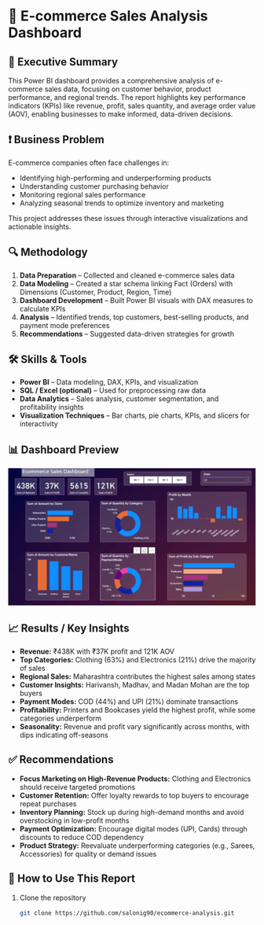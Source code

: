 # 🛒 E-commerce Sales Analysis Dashboard  

## 📌 Executive Summary  
This Power BI dashboard provides a comprehensive analysis of e-commerce sales data, focusing on customer behavior, product performance, and regional trends. The report highlights key performance indicators (KPIs) like revenue, profit, sales quantity, and average order value (AOV), enabling businesses to make informed, data-driven decisions.  

## ❗ Business Problem  
E-commerce companies often face challenges in:  
- Identifying high-performing and underperforming products  
- Understanding customer purchasing behavior  
- Monitoring regional sales performance  
- Analyzing seasonal trends to optimize inventory and marketing  

This project addresses these issues through interactive visualizations and actionable insights.  

## 🔍 Methodology  
1. **Data Preparation** – Collected and cleaned e-commerce sales data  
2. **Data Modeling** – Created a star schema linking Fact (Orders) with Dimensions (Customer, Product, Region, Time)  
3. **Dashboard Development** – Built Power BI visuals with DAX measures to calculate KPIs  
4. **Analysis** – Identified trends, top customers, best-selling products, and payment mode preferences  
5. **Recommendations** – Suggested data-driven strategies for growth  

## 🛠 Skills & Tools  
- **Power BI** – Data modeling, DAX, KPIs, and visualization  
- **SQL / Excel (optional)** – Used for preprocessing raw data  
- **Data Analytics** – Sales analysis, customer segmentation, and profitability insights  
- **Visualization Techniques** – Bar charts, pie charts, KPIs, and slicers for interactivity  

## 📊 Dashboard Preview  
![E-commerce Sales Dashboard](Sales_dashboard.png)  

## 📈 Results / Key Insights  
- **Revenue:** ₹438K with ₹37K profit and 121K AOV  
- **Top Categories:** Clothing (63%) and Electronics (21%) drive the majority of sales  
- **Regional Sales:** Maharashtra contributes the highest sales among states  
- **Customer Insights:** Harivansh, Madhav, and Madan Mohan are the top buyers  
- **Payment Modes:** COD (44%) and UPI (21%) dominate transactions  
- **Profitability:** Printers and Bookcases yield the highest profit, while some categories underperform  
- **Seasonality:** Revenue and profit vary significantly across months, with dips indicating off-seasons  

## ✅ Recommendations  
- **Focus Marketing on High-Revenue Products:** Clothing and Electronics should receive targeted promotions  
- **Customer Retention:** Offer loyalty rewards to top buyers to encourage repeat purchases  
- **Inventory Planning:** Stock up during high-demand months and avoid overstocking in low-profit months  
- **Payment Optimization:** Encourage digital modes (UPI, Cards) through discounts to reduce COD dependency  
- **Product Strategy:** Reevaluate underperforming categories (e.g., Sarees, Accessories) for quality or demand issues
  

## 🚀 How to Use This Report  
1. Clone the repository  
   ```bash
   git clone https://github.com/salonig90/ecommerce-analysis.git

